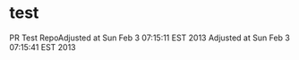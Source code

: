 test
====

PR Test RepoAdjusted at Sun Feb  3 07:15:11 EST 2013
Adjusted at Sun Feb  3 07:15:41 EST 2013
